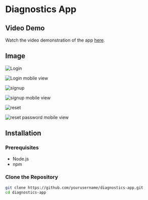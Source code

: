 # Diagnostics App

## Video Demo
Watch the video demonstration of the app [here](https://www.awesomescreenshot.com/video/32607227?key=001983883d9df1a9ed7246b7fe95b3c8).

## Image
![Login](/frontend/readmeimg/login.png)

![Login mobile view](/frontend/src/assets/login2.png)

![signup](/frontend/src/assets/signup.png)

![signup mobile view](/frontend/src/assets/signup2.png)

![reset](/frontend/src/assets/reset2.png)

![reset password mobile view](/frontend/src/assets/reset.png)


## Installation

### Prerequisites
- Node.js
- npm

### Clone the Repository
```bash
git clone https://github.com/yourusername/diagnostics-app.git
cd diagnostics-app
